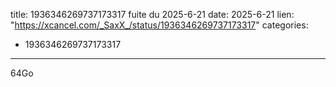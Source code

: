  
title: 1936346269737173317 fuite du 2025-6-21
date: 2025-6-21
lien: "https://xcancel.com/_SaxX_/status/1936346269737173317"
categories:
  - 1936346269737173317
---

64Go

